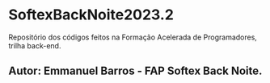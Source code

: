 # SoftexBackNoite2023.2
Repositório dos códigos feitos na Formação Acelerada de Programadores, trilha back-end.

## Autor: Emmanuel Barros - FAP Softex Back Noite.

